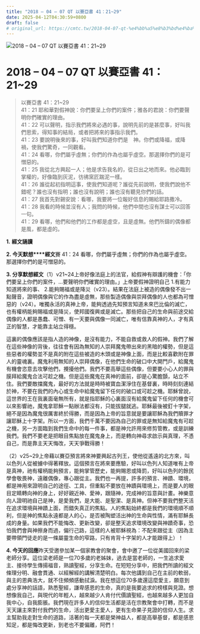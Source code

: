```yaml
---
title: "2018 – 04 – 07 QT 以賽亞書 41：21~29"
date: 2025-04-12T04:30:59+0800
draft: false
# original_url: https://cmtc.tw/2018-04-07-qt-%e4%bb%a5%e8%b3%bd%e4%ba%9e%e6%9b%b8-41%ef%bc%9a2129
---
```


![2018 – 04 – 07 QT 以賽亞書 41：21\~29](/images/qt.jpg   "2018 – 04 – 07 QT 以賽亞書 41：21\~29")

# 2018 – 04 – 07 QT 以賽亞書 41：21\~29

> 以賽亞書 41：21\~29  
> 41：21 耶和華對假神說：你們要呈上你們的案件；雅各的君說：你們要聲明你們確實的理由。  
> 41：22 可以聲明，指示我們將來必遇的事，說明先前的是甚麼事，好叫我們思索，得知事的結局，或者把將來的事指示我們。  
> 41：23 要說明後來的事，好叫我們知道你們是　神。你們或降福，或降禍，使我們驚奇，一同觀看。  
> 41：24 看哪，你們屬乎虛無；你們的作為也屬乎虛空。那選擇你們的是可憎惡的。  
> 41：25 我從北方興起一人；他是求告我名的，從日出之地而來。他必臨到掌權的，好像臨到灰泥，彷彿窯匠踹泥一樣。  
> 41：26 誰從起初指明這事，使我們知道呢？誰從先前說明，使我們說他不錯呢？誰也沒有指明；誰也沒有說明；誰也沒有聽見你們的話。  
> 41：27 我首先對錫安說：看哪，我要將一位報好信息的賜給耶路撒冷。  
> 41：28 我看的時候並沒有人；我問的時候，他們中間也沒有謀士可以回答一句。  
> 41：29 看哪，他們和他們的工作都是虛空，且是虛無。他們所鑄的偶像都是風，都是虛的。

**1.** **經文誦讀**

**2. 今天默想****經文**賽 41：24 看哪，你們屬乎虛無；你們的作為也屬乎虛空。那選擇你們的是可憎惡的。

**3. 分享默想經文**（1）v21\~24上帝好像法庭上的法官，給假神有辯護的機會：「你們要呈上你們的案件，…要聲明你們確實的理由。」上帝要假神證明自己 1.有能力知道將來的事、 2.能夠賜福或是降災（v23）。結果在法庭上被造的偶像發不出一點聲音，證明偶像與它的作為盡是虛無，那些製造偶像與崇拜偶像的人也都為可憎惡的（v24）。唯獨永活的真神上帝，能夠透過先知預言知道未來巴比倫的滅亡，也有權柄能夠賜福或是降災，使邦國復興或是滅亡。那些把自己的生命與前途交給偶像的人都是愚蠢、可憎、有一天要與偶像一同滅亡，唯有信靠真神的人，才有真正的智慧，才能靠主站立得穩。

這裏的偶像應該是指人造的神像，是沒有能力，不能自救或救人的假神。我們了解在這些神像的背後，往往會有因為無知的人崇拜魔鬼帶出來的黑暗的權勢，但是這些惡者的權勢並不是真的附在這些被造的木頭或是神像上面，而是比較喜歡附在罪人的靈魂裏。魔鬼利用無知的人崇拜偶像，在他們生命的破口中大開門戶，給魔鬼有機會恣意去攻擊他們，攪擾他們。我們不要高舉這些偶像，但要要小心人的罪與膜拜給魔鬼合法可趁之機。但是這些魔鬼在真神的面前，卻是心驚膽顫，站立不住。我們要敵擋魔鬼，最好的方法就是時時被寶血潔淨住在基督裏，時時刻刻連結於神，不要在我們的內心或生命中給魔鬼留下任何的破口或可趁之機。耶穌曾說，這世界的王在我裏面毫無所有，就是指耶穌的心裏面沒有給魔鬼留下任何的機會可以來影響祂，魔鬼拿耶穌一點辦法都沒有，只能拔腿就逃。耶穌最後被釘十字架，絕不是因為魔鬼很厲害終於得勝，而是因為上帝的旨意就是要讓耶穌為我們贖罪才讓耶穌上十字架。所以一方面，我們千萬不要因為自己的罪或是無知給魔鬼有可趁之機，另一方面臨到我們生命中的每一件事，都是神允許用來修剪管教，或是訓練我們。我們不要老是把眼目焦點放在魔鬼身上，而是轉向神尋求啟示與真理，不憑自己，而是靠主天天悔改，天天爭戰得勝！

（2）v25\~29上帝藉以賽亞預言將來神要興起古列王，使他從遙遠的北方來，叫以色列人從被擄中得著釋放。這個預言在將來要應驗，好叫以色列人知道唯有上帝是真神，祂有權柄能夠預言，能夠掌管歷史，能夠賜恩或降罰，好叫以色列的餘民學會敬畏神，遠離偶像，專心跟從主。我們也一再提，許多的預言、神蹟、環境，都是神用來證明自己的途徑、工具，但重點不要放在神蹟與環境上，而是要人的眼目定睛轉向神的身上，好好親近神、愛神，跟隨神，完成神的旨意與計畫。神樂意向人證明祂自己是神，是愛我們，是大能、是聖潔、是真神。但神不要我們整天活在追求環境與神蹟上面，而錯失真正的焦點。人的焦點始終都是我們的環境順不順利，但是神的焦點永遠都是人的心，是否被陶塑活出神的生命與性情，滿有耶穌長成的身量。如果我們不能悔改、更新改變，卻是整天追求環境改變與神蹟奇事，恐怕我們會與神擦身而過，偏行己路，這樣的人被耶穌視為：不配來跟從主（因為主要帶領門徒走的是一條屬靈生命的窄路，只有肯背十字架的人才能跟得上）！

**4. 今天的回應**昨天受邀參加某一個家教會的聚會，會中邀了一位從美國回來的梁老師分享。這位梁老師是一位70多歲的老姊妹，過去是當老師的，一生追求愛主、接待學生傳揚福音，熟讀聖經，分享生命。在短短分享中，把我們所讀的經文條理分明、融會貫通、以經解經的講解清楚明白。每次他講到自己在主前的軟弱，與主的恩典浩大，就不住頻頻感動拭淚。我在想這位70多歲還這麼愛主，願意到處分享神的話語，熟悉聖經，謙卑感恩的生命，真的是我要追求的榜樣與見證。想想像我自己，與現代的年輕人，越來越少人肯付代價讀聖經，也越來越多人更加自我中心，自我膨脹。我們現在許多人的信仰生活都是活在宗教聚會中打轉，而不是天天讓主來對付我們的生命，活出更愛主愛人，更有生命果子見證的信仰人生。求主幫助我走對生命的道路，活著的每一天都是榮神益人，都是高舉基督，都是感恩知足，都是悔改更新，到老也不要偏離，阿們！